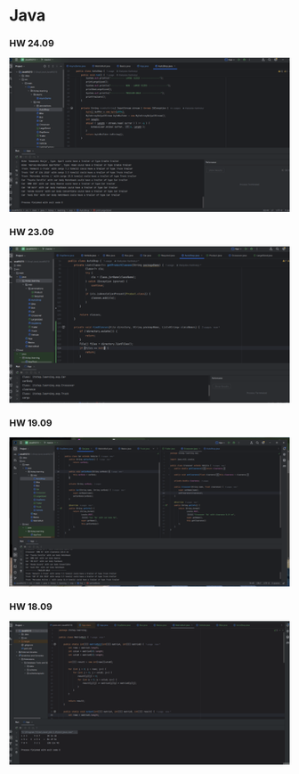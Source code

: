 # Java

### HW 24.09

![alt text](ScreenShots/24-09.png)

### HW 23.09

![alt text](ScreenShots/23-09-1.png)

### HW 19.09

![alt text](ScreenShots/19-09.png)

### HW 18.09

![alt text](ScreenShots/8.gif)
